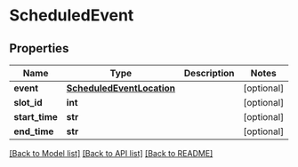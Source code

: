 # ScheduledEvent

## Properties
Name | Type | Description | Notes
------------ | ------------- | ------------- | -------------
**event** | [**ScheduledEventLocation**](ScheduledEventLocation.md) |  | [optional] 
**slot_id** | **int** |  | [optional] 
**start_time** | **str** |  | [optional] 
**end_time** | **str** |  | [optional] 

[[Back to Model list]](../README.md#documentation-for-models) [[Back to API list]](../README.md#documentation-for-api-endpoints) [[Back to README]](../README.md)

